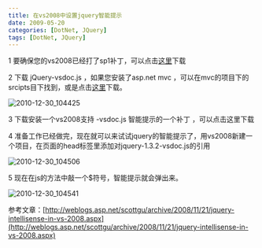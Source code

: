 ```yaml
---
title: 在vs2008中设置jquery智能提示
date: 2009-05-20
categories: [DotNet, JQuery]
tags: [DotNet, JQuery]
---
```


1  要确保您的vs2008已经打了sp1补丁，可以点击[这里](http://www.microsoft.com/downloads/details.aspx?FamilyID=27673C47-B3B5-4C67-BD99-84E525B5CE61&displaylang=zh-cn)下载

2  下载 jQuery-vsdoc.js ，如果您安装了asp.net mvc ，可以在mvc的项目下的srcipts目下找到，或是点击[这里](http://docs.jquery.com/Downloading_jQuery#Download_jQuery)下载。

![2010-12-30_104425](http://oec2003.qiniudn.com/2010-12-30_104425.gif)

3 下载安装一个vs2008支持 -vsdoc.js 智能提示的一个补丁 ，可以点击这里下载

4 准备工作已经做完，现在就可以来试试jquery的智能提示了，用vs2008新建一个项目，在页面的head标签里添加对jquery-1.3.2-vsdoc.js的引用

![2010-12-30_104506](http://oec2003.qiniudn.com/2010-12-30_104506.gif)

5 现在在js的方法中敲一个$符号，智能提示就会弹出来。

![2010-12-30_104541](http://oec2003.qiniudn.com/2010-12-30_104541.gif)

参考文章：[http://weblogs.asp.net/scottgu/archive/2008/11/21/jquery-intellisense-in-vs-2008.aspx](http://weblogs.asp.net/scottgu/archive/2008/11/21/jquery-intellisense-in-vs-2008.aspx)


